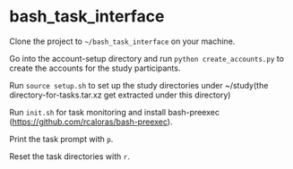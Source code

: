 # bash_task_interface

Clone the project to `~/bash_task_interface` on your machine.

Go into the account-setup directory and run `python create_accounts.py` to create the accounts for the study participants.

Run `source setup.sh` to set up the study directories under ~/study(the directory-for-tasks.tar.xz get extracted under this directory)

Run `init.sh` for task monitoring and install bash-preexec (https://github.com/rcaloras/bash-preexec).

Print the task prompt with `p`.

Reset the task directories with `r`.
